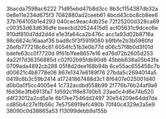 3bacda7598ac6222
71d95ebd47b8d3cc
9b3c1154387db32a
0e8e11e234d675f3
7082880ad2ceeb61
4bcd43cbc8cb8ee6
37b764105b1e4293
040cec9eac4db25e
72f25200d328ca69
c00353d63d636dfe
beecbd20524415d5
acf05631c9dcec6e
910df810d7dd2d4d
e1e3fa64ca2b476c
acc1a93d02b8716a
98c6624c16aaaf36
bad8c5f3f5919080
b9fbfe2b3b5980fd
26efb777218c6c61
6054fc51b3e0b77d
d06c57f8b0d3f01d
bdefe63cc0f7720d
9f61b1fee8657e16
ed76d72b2605d253
4a22f7d36356885d
c02f02b95fdb90d8
45bbb638a05b43fa
0709ada4892cb288
05f8d2dee168b94b
6ce55ac655458c7b
d00621c4b8778e06
867e1347e6189f76
27bda5c2694014a5
0419c6b3c59b2414
a17241867488d3c1
8f6407e025001d40
d0b0a0f5cc4005e4
1c732acdbd558b99
2f776b76b24af9a6
f6d36e3fb6913fa7
1d592c1f8e87d0b5
23ae0c4d6e74b520
d4f23012a2cd5a1e
6b17ee7546dd2497
30e54209e64dd7da
cd85b4c27e1fb56c
7e5758919efc490b
70f40c4329e2a5e9
38090c0d38865a53
f13099debb9a155b
